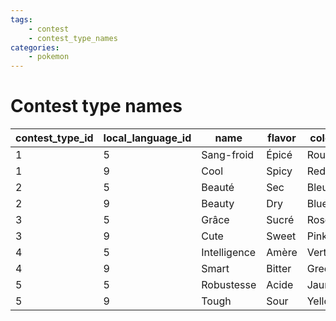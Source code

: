 ```yaml
---
tags:
    - contest
    - contest_type_names
categories:
    - pokemon
---
```


# Contest type names

| contest_type_id | local_language_id |     name     | flavor | color  |
|-----------------|-------------------|--------------|--------|--------|
| 1               | 5                 | Sang-froid   | Épicé  | Rouge  |
| 1               | 9                 | Cool         | Spicy  | Red    |
| 2               | 5                 | Beauté       | Sec    | Bleu   |
| 2               | 9                 | Beauty       | Dry    | Blue   |
| 3               | 5                 | Grâce        | Sucré  | Rose   |
| 3               | 9                 | Cute         | Sweet  | Pink   |
| 4               | 5                 | Intelligence | Amère  | Vert   |
| 4               | 9                 | Smart        | Bitter | Green  |
| 5               | 5                 | Robustesse   | Acide  | Jaune  |
| 5               | 9                 | Tough        | Sour   | Yellow |

